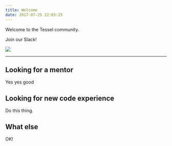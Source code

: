```yaml
---
title: Welcome
date: 2017-07-25 22:03:25
---
```


Welcome to the Tessel community.

Join our Slack!

[![](https://slackin.tessel.io/badge.svg)](https://slackin.tessel.io/)

---

## Looking for a mentor

Yes yes good

## Looking for new code experience

Do this thing.

## What else

OK!

